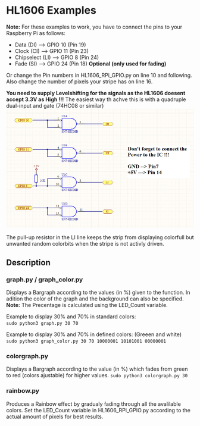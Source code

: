 HL1606 Examples
================

**Note:** For these examples to work, you have to connect the pins to your Raspberry Pi as follows:  
  
+ Data (DI)       --> GPIO 10 (Pin 19)  
+ Clock (CI)      --> GPIO 11 (Pin 23)
+ Chipselect (LI) --> GPIO 8 (Pin 24)
+ Fade (SI)       --> GPIO 24 (Pin 18)  **Optional (only used for fading)**

Or change the Pin numbers in HL1606_RPi_GPIO.py on line 10 and following. Also change the number of pixels your stripe has on line 16.

**You need to supply Levelshifting for the signals as the HL1606 doesent accept 3.3V as High !!!** The easiest way th achve this is with a quadruple dual-input and gate (74HC08 or similar)   
![Levelshifter example with a SN74HC08](https://github.com/jhorisberger/RPi-HL1606/blob/master/examples/Levelshifter.jpg)
 
 The pull-up resistor in the LI line keeps the strip from displaying colorfull but unwanted random colorbits when the stripe is not activly driven.
 
Description 
------------

### graph.py / graph_color.py

Displays a Bargraph according to the values (in %) given to the function. In adition the color of the graph and the background can also be specified.  
**Note:** The Precentage is calculated using the LED_Count variable.  

Example to display 30% and 70% in standard colors:  
`sudo python3 graph.py 30 70`  
  
Example to display 30% and 70% in defined colors: (Greeen and white)  
`sudo python3 graph_color.py 30 70 10000001 10101001 00000001`  

  
### colorgraph.py

Displays a Bargraph according to the value (in %) which fades from green to red (colors ajustable) for higher values.
`sudo python3 colorgraph.py 30`

### rainbow.py

Produces a Rainbow effect by gradualy fading through all the avalilable colors. Set the LED_Count variable in HL1606_RPi_GPIO.py according to the actual amount of pixels for best results. 


